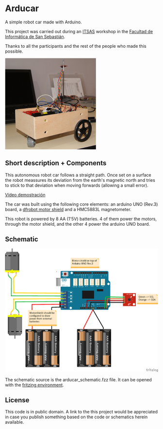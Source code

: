 Arducar
=======
A simple robot car made with Arduino. 

This project was carried out during an [ITSAS](http://ehu.es/itsas) workshop in the [Facultad de Informática de San Sebastián](http://www.ehu.es/informatika-fakultatea).  

Thanks to all the participants and the rest of the people who made this possible.  

![Arducar photo](arducar01_red.png)

Short description + Components
------------------------------
This autonomous robot car follows a straight path. Once set on a surface the robot meassures its deviation from the earth's magnetic north and tries to stick to that deviation when moving forwards (allowing a small error).

[Vídeo demostración](https://www.facebook.com/video.php?v=646924202010643&set=vb.631804706855926&type=2&theater)

The car was built using the following core elements: an arduino UNO (Rev.3) board, a [dfrobot motor shield](http://www.dfrobot.com/index.php?route=product/product&product_id=69) and a HMC5883L magnetometer.

This robot is powered by 8 AA (1'5V) batteries. 4 of them power the motors, through the motor shield, and the other 4 power the arduino UNO board.

Schematic
---------
![Schematic](arducar_schematic.png)

The schematic source is the arducar_schematic.fzz file. It can be opened with the [fritzing environment](http://fritzing.org/home/).

License
-------
This code is in public domain. 
A link to the this project would be appreciated in case you publish something based on the code or schematics herein available.

